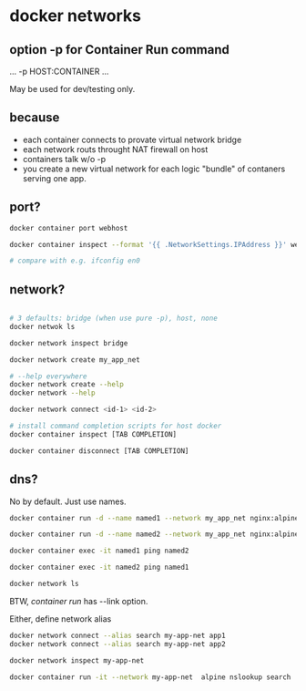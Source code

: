 # docker networks

## option -p for Container Run command

... -p HOST:CONTAINER ...

May be used for dev/testing only.

## because

- each container connects to provate virtual network bridge
- each network routs throught NAT firewall on host
- containers talk w/o -p
- you create a new virtual network for each logic "bundle" of contaners serving one app.

## port?

```bash
docker container port webhost

docker container inspect --format '{{ .NetworkSettings.IPAddress }}' webhost

# compare with e.g. ifconfig en0
```

## network?

```bash

# 3 defaults: bridge (when use pure -p), host, none
docker netwok ls

docker network inspect bridge

docker network create my_app_net

# --help everywhere
docker network create --help
docker network --help

docker network connect <id-1> <id-2>

# install command completion scripts for host docker
docker container inspect [TAB COMPLETION]

docker container disconnect [TAB COMPLETION]
```

## dns?

No by default. Just use names.

```bash
docker container run -d --name named1 --network my_app_net nginx:alpine

docker container run -d --name named2 --network my_app_net nginx:alpine

docker container exec -it named1 ping named2

docker container exec -it named2 ping named1

docker network ls
```

BTW, *container run* has --link option.

Either, define network alias

```bash
docker network connect --alias search my-app-net app1
docker network connect --alias search my-app-net app2

docker network inspect my-app-net

docker container run -it --network my-app-net  alpine nslookup search
```
